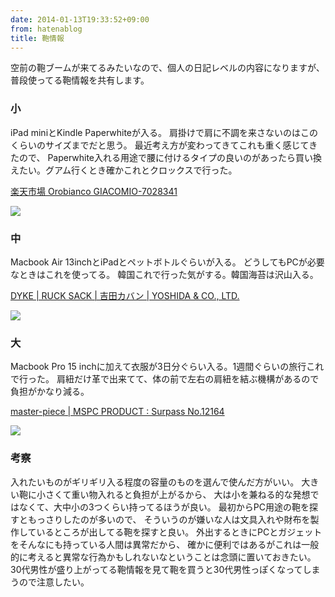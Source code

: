 ```yaml
---
date: 2014-01-13T19:33:52+09:00
from: hatenablog
title: 鞄情報
---
```

空前の鞄ブームが来てるみたいなので、個人の日記レベルの内容になりますが、普段使ってる鞄情報を共有します。

### 小

iPad miniとKindle Paperwhiteが入る。 肩掛けで肩に不調を来さないのはこのくらいのサイズまでだと思う。 最近考え方が変わってきてこれも重く感じてきたので、 Paperwhite入れる用途で腰に付けるタイプの良いのがあったら買い換えたい。グアム行くとき確かこれとクロックスで行った。

[楽天市場 Orobianco GIACOMIO-7028341](http://item.rakuten.co.jp/shop-cross9/giacomio-7028341/)

![](http://dl.dropboxusercontent.com//u/5978869/image/20140113_185422.png)

### 中

Macbook Air 13inchとiPadとペットボトルぐらいが入る。 どうしてもPCが必要なときはこれを使ってる。 韓国これで行った気がする。韓国海苔は沢山入る。

[DYKE | RUCK SACK | 吉田カバン | YOSHIDA & CO., LTD.](http://www.yoshidakaban.com/product/100358.html?p=s&p_brand=1&p_series=142&p_lisize=30&p_lisort=)

![](http://dl.dropboxusercontent.com//u/5978869/image/20140113_183241.png)

### 大

Macbook Pro 15 inchに加えて衣服が3日分ぐらい入る。1週間ぐらいの旅行これで行った。 肩紐だけ革で出来てて、体の前で左右の肩紐を結ぶ機構があるので負担がかなり減る。

[master-piece | MSPC PRODUCT : Surpass No.12164](http://www.master-piece.co.jp/products/12164)

![](http://dl.dropboxusercontent.com//u/5978869/image/20140113_183705.png)

### 考察

入れたいものがギリギリ入る程度の容量のものを選んで使んだ方がいい。 大きい鞄に小さくて重い物入れると負担が上がるから、 大は小を兼ねる的な発想ではなくて、大中小の3つくらい持ってるほうが良い。 最初からPC用途の鞄を探すともっさりしたのが多いので、 そういうのが嫌いな人は文具入れや財布を製作しているところが出してる鞄を探すと良い。 外出するときにPCとガジェットをそんなにも持っている人間は異常だから、 確かに便利ではあるがこれは一般的に考えると異常な行為かもしれないなということは念頭に置いておきたい。 30代男性が盛り上がってる鞄情報を見て鞄を買うと30代男性っぽくなってしまうので注意したい。

